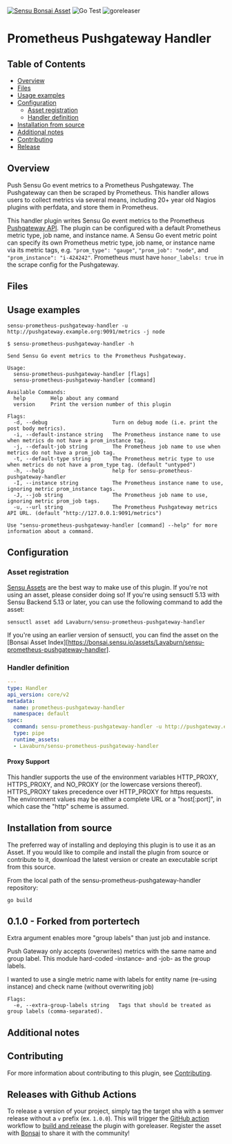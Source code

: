 [![Sensu Bonsai Asset](https://img.shields.io/badge/Bonsai-Download%20Me-brightgreen.svg?colorB=89C967&logo=sensu)](https://bonsai.sensu.io/assets/Lavaburn/sensu-prometheus-pushgateway-handler)
![Go Test](https://github.com/Lavaburn/sensu-prometheus-pushgateway-handler/workflows/Go%20Test/badge.svg)
![goreleaser](https://github.com/Lavaburn/sensu-prometheus-pushgateway-handler/workflows/goreleaser/badge.svg)

# Prometheus Pushgateway Handler

## Table of Contents
- [Overview](#overview)
- [Files](#files)
- [Usage examples](#usage-examples)
- [Configuration](#configuration)
  - [Asset registration](#asset-registration)
  - [Handler definition](#handler-definition)
- [Installation from source](#installation-from-source)
- [Additional notes](#additional-notes)
- [Contributing](#contributing)
- [Release](#releases-with-github-actions)

## Overview

Push Sensu Go event metrics to a Prometheus Pushgateway. The
Pushgateway can then be scraped by Prometheus. This handler allows
users to collect metrics via several means, including 20+ year old
Nagios plugins with perfdata, and store them in Prometheus.

This handler plugin writes Sensu Go event metrics to the Prometheus
[Pushgateway
API](https://github.com/prometheus/pushgateway#use-it). The plugin can
be configured with a default Prometheus metric type, job name, and
instance name. A Sensu Go event metric point can specify its own
Prometheus metric type, job name, or instance name via its metric
tags, e.g. `"prom_type": "gauge"`, `"prom_job": "node"`, and
`"prom_instance": "i-424242"`. Prometheus must have `honor_labels:
true` in the scrape config for the Pushgateway.

## Files

## Usage examples

```
sensu-prometheus-pushgateway-handler -u http://pushgateway.example.org:9091/metrics -j node
```

```
$ sensu-prometheus-pushgateway-handler -h

Send Sensu Go event metrics to the Prometheus Pushgateway.

Usage:
  sensu-prometheus-pushgateway-handler [flags]
  sensu-prometheus-pushgateway-handler [command]

Available Commands:
  help        Help about any command
  version     Print the version number of this plugin

Flags:
  -d, --debug                     Turn on debug mode (i.e. print the post body metrics).
  -i, --default-instance string   The Prometheus instance name to use when metrics do not have a prom_instance tag.
  -j, --default-job string        The Prometheus job name to use when metrics do not have a prom_job tag.
  -t, --default-type string       The Prometheus metric type to use when metrics do not have a prom_type tag. (default "untyped")
  -h, --help                      help for sensu-prometheus-pushgateway-handler
  -I, --instance string           The Prometheus instance name to use, ignoring metric prom_instance tags.
  -J, --job string                The Prometheus job name to use, ignoring metric prom_job tags.
  -u, --url string                The Prometheus Pushgateway metrics API URL. (default "http://127.0.0.1:9091/metrics")

Use "sensu-prometheus-pushgateway-handler [command] --help" for more information about a command.
```

## Configuration

### Asset registration

[Sensu Assets][10] are the best way to make use of this plugin. If you're not using an asset, please
consider doing so! If you're using sensuctl 5.13 with Sensu Backend 5.13 or later, you can use the
following command to add the asset:

```
sensuctl asset add Lavaburn/sensu-prometheus-pushgateway-handler
```

If you're using an earlier version of sensuctl, you can find the asset on the [Bonsai Asset Index][https://bonsai.sensu.io/assets/Lavaburn/sensu-prometheus-pushgateway-handler].

### Handler definition

```yml
---
type: Handler
api_version: core/v2
metadata:
  name: prometheus-pushgateway-handler
  namespace: default
spec:
  command: sensu-prometheus-pushgateway-handler -u http://pushgateway.example.org:9091/metrics -j node
  type: pipe
  runtime_assets:
  - Lavaburn/sensu-prometheus-pushgateway-handler
```

#### Proxy Support

This handler supports the use of the environment variables HTTP_PROXY,
HTTPS_PROXY, and NO_PROXY (or the lowercase versions thereof). HTTPS_PROXY takes
precedence over HTTP_PROXY for https requests.  The environment values may be
either a complete URL or a "host[:port]", in which case the "http" scheme is assumed.

## Installation from source

The preferred way of installing and deploying this plugin is to use it as an Asset. If you would
like to compile and install the plugin from source or contribute to it, download the latest version
or create an executable script from this source.

From the local path of the sensu-prometheus-pushgateway-handler repository:

```
go build
```

## 0.1.0 - Forked from portertech

Extra argument enables more "group labels" than just job and instance.

Push Gateway only accepts (overwrites) metrics with the same name and group label.
This module hard-coded -instance- and -job- as the group labels.

I wanted to use a single metric name with labels for entity name (re-using instance) and check name (without overwriting job)

```
Flags:
  -e, --extra-group-labels string   Tags that should be treated as group labels (comma-separated).

```

## Additional notes

## Contributing

For more information about contributing to this plugin, see [Contributing][1].

## Releases with Github Actions

To release a version of your project, simply tag the target sha with a semver release without a `v`
prefix (ex. `1.0.0`). This will trigger the [GitHub action][5] workflow to [build and release][4]
the plugin with goreleaser. Register the asset with [Bonsai][8] to share it with the community!

[1]: https://github.com/sensu/sensu-go/blob/master/CONTRIBUTING.md
[2]: https://github.com/sensu-community/sensu-plugin-sdk
[3]: https://github.com/sensu-plugins/community/blob/master/PLUGIN_STYLEGUIDE.md
[4]: https://github.com/sensu-community/handler-plugin-template/blob/master/.github/workflows/release.yml
[5]: https://github.com/sensu-community/handler-plugin-template/actions
[6]: https://docs.sensu.io/sensu-go/latest/reference/handlers/
[7]: https://github.com/sensu-community/handler-plugin-template/blob/master/main.go
[8]: https://bonsai.sensu.io/
[9]: https://github.com/sensu-community/sensu-plugin-tool
[10]: https://docs.sensu.io/sensu-go/latest/reference/assets/
